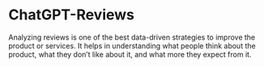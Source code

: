 # ChatGPT-Reviews
Analyzing reviews is one of the best data-driven strategies to improve the product or services. It helps in understanding what people think about the product, what they don’t like about it, and what more they expect from it. 
